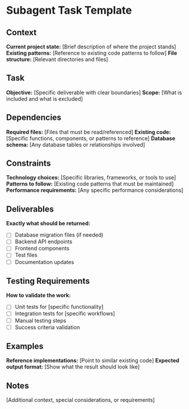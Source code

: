 # Subagent Task Template

## Context
**Current project state:** [Brief description of where the project stands]
**Existing patterns:** [Reference to existing code patterns to follow]
**File structure:** [Relevant directories and files]

## Task
**Objective:** [Specific deliverable with clear boundaries]
**Scope:** [What is included and what is excluded]

## Dependencies
**Required files:** [Files that must be read/referenced]
**Existing code:** [Specific functions, components, or patterns to reference]
**Database schema:** [Any database tables or relationships involved]

## Constraints
**Technology choices:** [Specific libraries, frameworks, or tools to use]
**Patterns to follow:** [Existing code patterns that must be maintained]
**Performance requirements:** [Any specific performance considerations]

## Deliverables
**Exactly what should be returned:**
- [ ] Database migration files (if needed)
- [ ] Backend API endpoints
- [ ] Frontend components
- [ ] Test files
- [ ] Documentation updates

## Testing Requirements
**How to validate the work:**
- [ ] Unit tests for [specific functionality]
- [ ] Integration tests for [specific workflows]
- [ ] Manual testing steps
- [ ] Success criteria validation

## Examples
**Reference implementations:** [Point to similar existing code]
**Expected output format:** [Show what the result should look like]

## Notes
[Additional context, special considerations, or requirements]